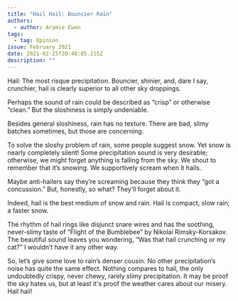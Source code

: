 ```yaml
---
title: "Hail Hail: Bouncier Rain"
authors:
  - author: Aramie Ewen
tags:
  - tag: Opinion
issue: February 2021
date: 2021-02-25T20:48:05.215Z
description: ""
---
```

Hail: The most risque precipitation. Bouncier, shinier, and, dare I say, crunchier, hail is clearly superior to all other sky droppings. 

Perhaps the sound of rain could be described as “crisp” or otherwise “clean.” But the sloshiness is simply undeniable.

Besides general sloshiness, rain has no texture. There are bad, slimy batches sometimes, but those are concerning. 

To solve the sloshy problem of rain, some people suggest snow. Yet snow is nearly completely silent! Some precipitation sound is very desirable; otherwise, we might forget anything is falling from the sky. We shout to remember that it’s snowing. We supportively scream when it hails. 

Maybe anti-hailers say they’re screaming because they think they “got a concussion.” But, honestly, so what? They’ll forget about it. 

Indeed, hail is the best medium of snow and rain. Hail is compact, slow rain; a faster snow. 

The rhythm of hail rings like disjunct snare wires and has the soothing, never-slimy taste of “Flight of the Bumblebee” by Nikolai Rimsky-Korsakov. The beautiful sound leaves you wondering, “Was that hail crunching or my cat?” I wouldn’t have it any other way.

So, let’s give some love to rain’s denser cousin. No other precipitation’s noise has quite the same effect. Nothing compares to hail, the only undoubtedly crispy, never chewy, rarely slimy precipitation. It may be proof the sky hates us, but at least it's proof the weather cares about our misery. Hail hail!